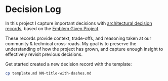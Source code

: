 # Decision Log

In this project I capture important decisions with [architectural decision records](https://adr.github.io/),
based on the [Emblem Given Project](https://github.com/GoogleCloudPlatform/emblem)

These records provide context, trade-offs, and reasoning taken at our community & technical cross-roads. My goal is to preserve the understanding of how the project has grown, and capture enough insight to effectively revisit previous decisions.

Get started created a new decision record with the template:

```sh
cp template.md NN-title-with-dashes.md
```